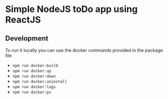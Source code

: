 # Simple NodeJS toDo app using ReactJS

## Development
To run it locally you can use the docker commands provided in the package file

* `npm run docker:build`
* `npm run docker:up`
* `npm run docker:down`
* `npm run docker:uninstall`
* `npm run docker:logs`
* `npm run docker:ps`